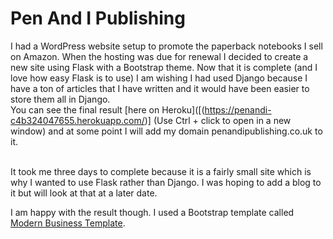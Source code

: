 # Pen And I Publishing

I had a WordPress website setup to promote the paperback notebooks I sell on Amazon. When the hosting was due for renewal I decided to create a new site using Flask with a Bootstrap theme.
Now that it is complete (and I love how easy Flask is to use) I am wishing I had used Django because I have a ton of articles that I have written and it would have been easier to store them all in Django.
<br>
You can see the final result [here on Heroku]([(https://penandi-c4b324047655.herokuapp.com/)] (Use Ctrl + click to open in a new window) and at some point I will add my domain penandipublishing.co.uk to it.

<br>
It took me three days to complete because it is a fairly small site which is why I wanted to use Flask rather than Django. I was hoping to add a blog to it but will look at that at a later date.
<br>


I am happy with the result though. I used a Bootstrap template called [Modern Business Template](https://startbootstrap.com/template/modern-business).
